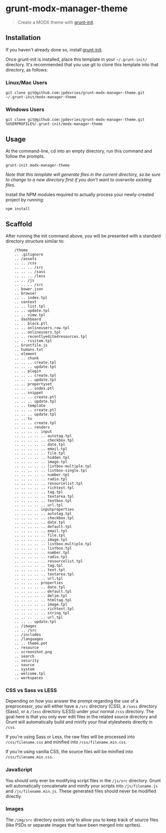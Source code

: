 # grunt-modx-manager-theme

> Create a MODX theme with [grunt-init][].

[grunt-init]: http://gruntjs.com/project-scaffolding

## Installation
If you haven't already done so, install [grunt-init][].

Once grunt-init is installed, place this template in your `~/.grunt-init/` directory. It's recommended that you use git to clone this template into that directory, as follows:

### Linux/Mac Users

```
git clone git@github.com:jpdevries/grunt-modx-manager-theme.git ~/.grunt-init/modx-manager-theme
```

### Windows Users

```
git clone git@github.com:jpdevries/grunt-modx-manager-theme.git %USERPROFILE%/.grunt-init/modx-manager-theme
```

## Usage

At the command-line, cd into an empty directory, run this command and follow the prompts.

```
grunt-init modx-manager-theme
```

_Note that this template will generate files in the current directory, so be sure to change to a new directory first if you don't want to overwrite existing files._

Install the NPM modules required to actually process your newly-created project by running:

```
npm install
```

## Scaffold

After running the init command above, you will be presented with a standard directory structure similar to:

		/theme
		.. .gitignore
		.. /assets
		.. .. /css
		.. .. .. /src
		.. .. .. /sass
		.. .. .. /less
		.. .. /js
		.. .. .. /src
		.. bower.json
		.. browser
		.. .. index.tpl
		.. context
		.. .. list.tpl
		.. .. update.tpl
		.. .. view.tpl
		.. dashboard
		.. .. block.ptl
		.. .. onlineusers.row.tpl
		.. .. onlineusers.tpl
		.. .. recentlyeditedresources.tpl
		.. .. rssitem.tpl
		.. Gruntfile.js
		.. humans.txt
		.. element
		.. .. chunk
		.. .. .. create.tpl
		.. .. .. update.tpl
		.. .. plugin
		.. .. .. create.tpl
		.. .. .. update.tpl
		.. .. propertyset
		.. .. .. index.ptl
		.. .. snippet
		.. .. .. create.ptl
		.. .. .. update.tpl
		.. .. template
		.. .. .. create.ptl
		.. .. .. update.tpl
		.. .. tv
		.. .. .. create.tpl
		.. .. .. renders
		.. .. .. .. input
		.. .. .. .. .. autotag.tpl
		.. .. .. .. .. checkbox.tpl
		.. .. .. .. .. date.tpl
		.. .. .. .. .. email.tpl
		.. .. .. .. .. file.tpl
		.. .. .. .. .. hidden.tpl
		.. .. .. .. .. image.tpl
		.. .. .. .. .. listbox-multiple.tpl
		.. .. .. .. .. listbox-single.tpl
		.. .. .. .. .. number.tpl
		.. .. .. .. .. radio.tpl
		.. .. .. .. .. resourcelist.tpl
		.. .. .. .. .. richtext.tpl
		.. .. .. .. .. tag.tpl
		.. .. .. .. .. textarea.tpl
		.. .. .. .. .. textbox.tpl
		.. .. .. .. .. url.tpl
		.. .. .. .. inputproperties
		.. .. .. .. .. autotag.tpl
		.. .. .. .. .. checkbox.tpl
		.. .. .. .. .. date.tpl
		.. .. .. .. .. default.tpl
		.. .. .. .. .. email.tpl
		.. .. .. .. .. file.tpl
		.. .. .. .. .. image.tpl
		.. .. .. .. .. listbox-multiple.tpl
		.. .. .. .. .. listbox.tpl
		.. .. .. .. .. number.tpl
		.. .. .. .. .. radio.tpl
		.. .. .. .. .. resourcelist.tpl
		.. .. .. .. .. tag.tpl
		.. .. .. .. .. text.tpl
		.. .. .. .. .. textarea.tpl
		.. .. .. .. .. url.tpl
		.. .. .. .. properties
		.. .. .. .. .. date.tpl
		.. .. .. .. .. default.tpl
		.. .. .. .. .. delim.tpl
		.. .. .. .. .. htmltag.tpl
		.. .. .. .. .. image.tpl
		.. .. .. .. .. richtext.tpl
		.. .. .. .. .. string.tpl
		.. .. .. .. .. url.tpl
		.. .. .. update.tpl
		.. /images
		.. .. /src
		.. /includes
		.. /languages
		.. .. theme.pot
		.. resource
		.. screenshot.png
		.. search
		.. security
		.. source
		.. system
		.. welcome.tpl
		.. workspaces


### CSS vs Sass vs LESS

Depending on how you answer the prompt regarding the use of a preprocessor, you will either have a `/src` directory (CSS), a `/sass` directory (Sass), or a `/less` directory (LESS) under your normal `/css` directory.  The goal here is that you only ever edit files in the related source directory and Grunt will automatically build and minify your final stylesheets directly in `/css`.

If you're using Sass or Less, the raw files will be processed into `/css/filename.css` and minified into `/css/filename.min.css`.

If you're using vanilla CSS, the source files will be minified into `/css/filename.min.css`.

### JavaScript

You should only ever be modifying script files in the `/js/src` directory.  Grunt will automatically concatenate and minify your scripts into `/js/filename.js` and `/js/filename.min.js`.  These generated files should never be modified directly.

### Images

The `/img/src` directory exists only to allow you to keep track of source files (like PSDs or separate images that have been merged into sprites).
